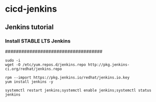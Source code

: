 # cicd-jenkins
## Jenkins tutorial
### Install STABLE LTS Jenkins 
####################################

```
sudo -i
wget -O /etc/yum.repos.d/jenkins.repo http://pkg.jenkins-ci.org/redhat/jenkins.repo

rpm --import https://pkg.jenkins.io/redhat/jenkins.io.key
yum install jenkins -y

systemctl restart jenkins;systemctl enable jenkins;systemctl status jenkins
```
